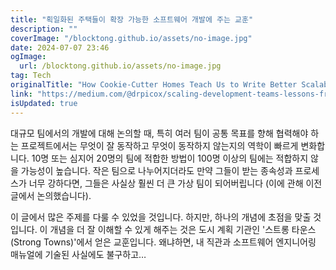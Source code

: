 ```yaml
---
title: "획일화된 주택들이 확장 가능한 소프트웨어 개발에 주는 교훈"
description: ""
coverImage: "/blocktong.github.io/assets/no-image.jpg"
date: 2024-07-07 23:46
ogImage: 
  url: /blocktong.github.io/assets/no-image.jpg
tag: Tech
originalTitle: "How Cookie-Cutter Homes Teach Us to Write Better Scalable Software"
link: "https://medium.com/@drpicox/scaling-development-teams-lessons-from-urban-planning-8133255b0646"
isUpdated: true
---
```






대규모 팀에서의 개발에 대해 논의할 때, 특히 여러 팀이 공통 목표를 향해 협력해야 하는 프로젝트에서는 무엇이 잘 동작하고 무엇이 동작하지 않는지의 역학이 빠르게 변화합니다. 10명 또는 심지어 20명의 팀에 적합한 방법이 100명 이상의 팀에는 적합하지 않을 가능성이 높습니다. 작은 팀으로 나누어지더라도 만약 그들이 받는 종속성과 프로세스가 너무 강하다면, 그들은 사실상 훨씬 더 큰 가상 팀이 되어버립니다 (이에 관해 이전 글에서 논의했습니다).

이 글에서 많은 주제를 다룰 수 있었을 것입니다. 하지만, 하나의 개념에 초점을 맞출 것입니다. 이 개념을 더 잘 이해할 수 있게 해주는 것은 도시 계획 기관인 '스트롱 타운스(Strong Towns)'에서 얻은 교훈입니다. 왜냐하면, 내 직관과 소프트웨어 엔지니어링 매뉴얼에 기술된 사실에도 불구하고…